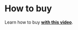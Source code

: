 # How to buy

Learn how to buy [<b>with this video</b>](https://www.instagram.com/p/CTw7BcJhhd-/).

